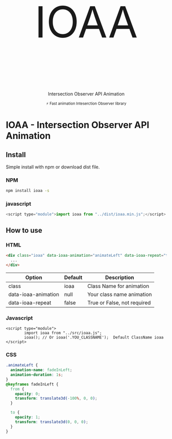 <div style="text-align:center">
<p style="font-size:135px;">IOAA</p>
        <p>Intersection Observer API Animation</p>
        <small>⚡ Fast animation Inteserction Observer library</small>
</div>

# IOAA - Intersection Observer API Animation

## Install

Simple install with npm or download dist file.

### NPM

```bash
npm install ioaa -s
```

### javascript

```javascript
<script type="module">import ioaa from "../dist/ioaa.min.js";</script>
```

## How to use

### HTML

```html
<div class="ioaa" data-ioaa-animation="animateLeft" data-ioaa-repeat="true">
  ...
</div>
```

| Option              | Default | Description                 |
| ------------------- | ------- | --------------------------- |
| class               | ioaa    | Class Name for animation    |
| data-ioaa-animation | null    | Your class name animation   |
| data-ioaa-repeat    | false   | True or False, not required |

### Javascript

```
<script type="module">
        import ioaa from "../src/ioaa.js";
        ioaa(); // Or ioaa('.YOU_CLASSNAME');  Default ClassName ioaa
</script>
```

### CSS

```css
.animateLeft {
  animation-name: fadeInLeft;
  animation-duration: 1s;
}
@keyframes fadeInLeft {
  from {
    opacity: 0;
    transform: translate3d(-100%, 0, 0);
  }

  to {
    opacity: 1;
    transform: translate3d(0, 0, 0);
  }
}
```

